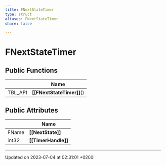 ```yaml
---
title: FNextStateTimer
type: struct
aliases: FNextStateTimer
share: false

---
```


# FNextStateTimer





## Public Functions

|                | Name           |
| -------------- | -------------- |
| TBL_API | **[[FNextStateTimer]]**() |

## Public Attributes

|                | Name           |
| -------------- | -------------- |
| FName | **[[NextState]]**  |
| int32 | **[[TimerHandle]]**  |

-------------------------------

Updated on 2023-07-04 at 02:31:01 +0200